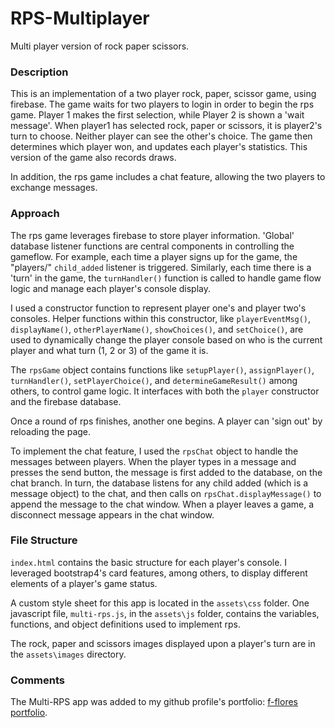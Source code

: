 # RPS-Multiplayer

Multi player version of rock paper scissors.

### Description

This is an implementation of a two player rock, paper, scissor game, using firebase. The game waits for two players to login in order to begin the rps game. Player 1 makes the first selection, while Player 2 is shown a 'wait message'.
When player1 has selected rock, paper or scissors, it is player2's turn to choose. Neither player can see the other's choice. The game then determines which player won, and updates each player's statistics. This version of the game also records draws.

In addition, the rps game includes a chat feature, allowing the two players to exchange messages.

### Approach

The rps game leverages firebase to store player information. 'Global' database listener functions are central components in controlling the gameflow. For example, each time a player signs up for the game, the "players/" `child_added` listener is triggered. Similarly, each time there is a 'turn' in the game, the `turnHandler()` function is called to handle game flow logic and manage each player's console display. 

I used a constructor function to represent player one's and player two's consoles. Helper functions within this constructor, like `playerEventMsg()`, `displayName()`, `otherPlayerName()`, `showChoices()`, and `setChoice()`, are used to dynamically change the player console based on who is the current player and what turn (1, 2 or 3) of the game it is.

The `rpsGame` object contains functions like `setupPlayer()`, `assignPlayer()`, `turnHandler()`, `setPlayerChoice()`, and `determineGameResult()` among others, to control game logic. It interfaces with both the `player` constructor and the firebase database.

Once a round of rps finishes, another one begins. A player can 'sign out' by reloading the page.

To implement the chat feature, I used the `rpsChat` object to handle the messages between players. When the player types in a message and presses the send button, the message is first added to the database, on the chat branch. In turn, the database listens for any child added (which is a message object) to the chat, and then calls on `rpsChat.displayMessage()` to append the message to the chat window. When a player leaves a game, a disconnect message appears in the chat window.

### File Structure

`index.html` contains the basic structure for each player's console. I leveraged bootstrap4's card features, among others, to display different elements of a player's game status.

A custom style sheet for this app is located in the `assets\css` folder. One javascript file, `multi-rps.js`, in the `assets\js` folder, contains the variables, functions, and object definitions used to implement rps.

The rock, paper and scissors images displayed upon a player's turn are in the `assets\images` directory.

### Comments

The Multi-RPS app was added to my github profile's portfolio:
[f-flores portfolio](https://f-flores.github.io/portfolio.html).